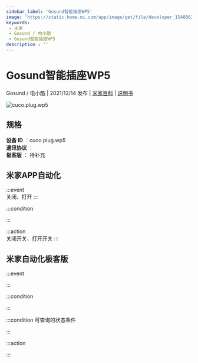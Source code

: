 ```yaml
---
sidebar_label: 'Gosund智能插座WP5'
image: 'https://static.home.mi.com/app/image/get/file/developer_15480633240zxst3j5.png'
keywords: 
 - 米家
 - Gosund / 电小酷
 - Gosund智能插座WP5
description : ''
---
```

# Gosund智能插座WP5

Gosund / 电小酷 | 2021/12/14 发布 | [米家百科](https://home.mi.com/webapp/content/baike/product/index.html?model=cuco.plug.wp5) | [说明书](https://home.mi.com/views/introduction.html?model=cuco.plug.wp5&region=cn)

![cuco.plug.wp5](https://static.home.mi.com/app/image/get/file/developer_15480633240zxst3j5.png)

## 规格  
> 
**设备 ID** ：cuco.plug.wp5  
**通讯协议** ：  
**极客版**  ： 待补充 


## 米家APP自动化  

:::event  
关闭、打开
:::

:::condition  

:::

:::action   
关闭开关、打开开关
:::

## 米家自动化极客版  

:::event  

:::

:::condition  

:::

:::condition 可查询的状态条件  

:::

:::action  

:::

        
